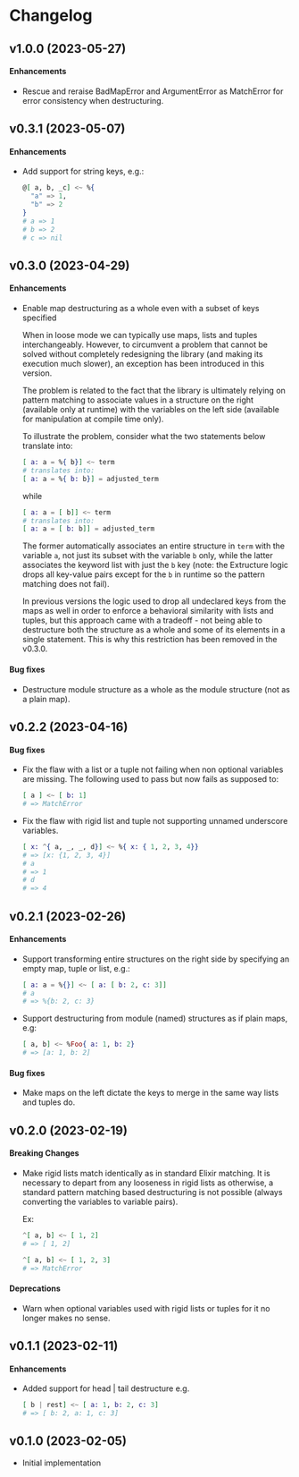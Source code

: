 # Changelog

## v1.0.0 (2023-05-27)

#### Enhancements

- Rescue and reraise BadMapError and ArgumentError as MatchError for error consistency when destructuring. 

## v0.3.1 (2023-05-07)

#### Enhancements

- Add support for string keys, e.g.:

  ```elixir
  @[ a, b, _c] <~ %{
    "a" => 1,
    "b" => 2
  }
  # a => 1
  # b => 2
  # c => nil
  ```

## v0.3.0 (2023-04-29)

#### Enhancements

- Enable map destructuring as a whole even with a subset of keys specified

  When in loose mode we can typically use maps, lists and tuples interchangeably. However, to circumvent a problem that
  cannot be solved without completely redesigning the library (and making its execution much slower), an exception has
  been introduced in this version.
  
  The problem is related to the fact that the library is ultimately relying on pattern matching to associate values
  in a structure on the right (available only at runtime) with the variables on the left side (available for
  manipulation at compile time only). 
  
  To illustrate the problem, consider what the two statements below translate into:
  
  ```elixir
  [ a: a = %{ b}] <~ term
  # translates into:
  [ a: a = %{ b: b}] = adjusted_term
   ```
  
  while
  
  ```elixir
  [ a: a = [ b]] <~ term
  # translates into:
  [ a: a = [ b: b]] = adjusted_term
  ```
  
  The former automatically associates an entire structure in `term` with the variable `a`, not just its subset with the
  variable `b` only, while the latter associates the keyword list with just the `b` key (note: the Extructure logic
  drops all key-value pairs except for the `b` in runtime so the pattern matching does not fail). 
  
  In previous versions the logic used to drop all undeclared keys from the maps as well in order to enforce a behavioral
  similarity with lists and tuples, but this approach came with a tradeoff - not being able to destructure both the
  structure as a whole and some of its elements in a single statement. This is why this restriction has been removed
  in the v0.3.0.
  
#### Bug fixes
  
- Destructure module structure as a whole as the module structure (not as a plain map). 
 
## v0.2.2 (2023-04-16)

#### Bug fixes

- Fix the flaw with a list or a tuple not failing when non optional variables are missing. The following used to pass
  but now fails as supposed to:

  ```elixir
  [ a ] <~ [ b: 1]
  # => MatchError
  ```

- Fix the flaw with rigid list and tuple not supporting unnamed underscore variables.

  ```elixir
  [ x: ^{ a, _, _, d}] <~ %{ x: { 1, 2, 3, 4}}
  # => [x: {1, 2, 3, 4}]
  # a
  # => 1
  # d
  # => 4
  ```

## v0.2.1 (2023-02-26)

#### Enhancements

- Support transforming entire structures on the right side by specifying an empty map, tuple or list, e.g.:

  ```elixir
  [ a: a = %{}] <~ [ a: [ b: 2, c: 3]]
  # a
  # => %{b: 2, c: 3}
  ``` 

- Support destructuring from module (named) structures as if plain maps, e.g:
  
  ```elixir
  [ a, b] <~ %Foo{ a: 1, b: 2}
  # => [a: 1, b: 2]
  ```

#### Bug fixes

- Make maps on the left dictate the keys to merge in the same way lists and tuples do.  

## v0.2.0 (2023-02-19)

#### Breaking Changes

- Make rigid lists match identically as in standard Elixir matching. It is necessary to depart from any looseness in
  rigid lists as otherwise, a standard pattern matching based destructuring is not possible (always converting
  the variables to variable pairs).

  Ex:
  ```elixir
  ^[ a, b] <~ [ 1, 2]
  # => [ 1, 2]
  
  ^[ a, b] <~ [ 1, 2, 3]
  # => MatchError
  ```
  
#### Deprecations

- Warn when optional variables used with rigid lists or tuples for it no longer makes no sense.

## v0.1.1 (2023-02-11)

#### Enhancements

- Added support for head | tail destructure e.g.
  ```elixir
  [ b | rest] <~ [ a: 1, b: 2, c: 3]
  # => [ b: 2, a: 1, c: 3]
  ```

## v0.1.0 (2023-02-05)

- Initial implementation

